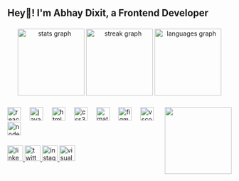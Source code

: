 <h2 align="left">Hey👋! I'm Abhay Dixit, a Frontend Developer</h2>

###

<div align="center">
  <img src="https://github-readme-stats.vercel.app/api?username=abhayd08&hide_title=false&hide_rank=false&show_icons=true&include_all_commits=true&count_private=true&disable_animations=false&theme=blue-green&locale=en&hide_border=true&custom_title=Stats" height="150" alt="stats graph"  />
  <img src="https://streak-stats.demolab.com?user=abhayd08&locale=en&mode=daily&theme=blue-green&hide_border=true&border_radius=10" height="150" alt="streak graph"  />
  <img src="https://github-readme-stats.vercel.app/api/top-langs?username=abhayd08&locale=en&hide_title=false&layout=compact&card_width=320&langs_count=5&theme=blue-green&hide_border=true&custom_title=Most%20used%20languages" height="150" alt="languages graph"  />
</div>

###

<img align="right" height="150" src="https://www.abhaydixit.in/assets/favicon-2.png"  />

###

<div align="left">
  <img src="https://cdn.jsdelivr.net/gh/devicons/devicon/icons/react/react-original.svg" height="30" alt="react logo"  />
  <img width="12" />
  <img src="https://cdn.jsdelivr.net/gh/devicons/devicon/icons/javascript/javascript-original.svg" height="30" alt="javascript logo"  />
  <img width="12" />
  <img src="https://cdn.jsdelivr.net/gh/devicons/devicon/icons/html5/html5-original.svg" height="30" alt="html5 logo"  />
  <img width="12" />
  <img src="https://cdn.jsdelivr.net/gh/devicons/devicon/icons/css3/css3-original.svg" height="30" alt="css3 logo"  />
  <img width="12" />
  <img src="https://cdn.jsdelivr.net/gh/devicons/devicon/icons/materialui/materialui-original.svg" height="30" alt="materialui logo"  />
  <img width="12" />
  <img src="https://cdn.jsdelivr.net/gh/devicons/devicon/icons/figma/figma-original.svg" height="30" alt="figma logo"  />
  <img width="12" />
  <img src="https://cdn.jsdelivr.net/gh/devicons/devicon/icons/vscode/vscode-original.svg" height="30" alt="vscode logo"  />
  <img width="12" />
  <img src="https://cdn.jsdelivr.net/gh/devicons/devicon/icons/nodejs/nodejs-original.svg" height="30" alt="nodejs logo"  />
</div>

###

<div align="left">
  <a href="https://www.linkedin.com/in/abhayd08" target="_blank">
    <img src="https://img.shields.io/static/v1?message=LinkedIn&logo=linkedin&label=&color=f31260&logoColor=white&labelColor=&style=for-the-badge" height="35" alt="linkedin logo"  />
  </a>
  <a href="https://www.twitter.com/abhayd_8" target="_blank">
    <img src="https://img.shields.io/static/v1?message=Twitter&logo=twitter&label=&color=f31260&logoColor=white&labelColor=&style=for-the-badge" height="35" alt="twitter logo"  />
  </a>
  <a href="https://www.instagram.com/abhayd_08" target="_blank">
    <img src="https://img.shields.io/static/v1?message=Instagram&logo=instagram&label=&color=f31260&logoColor=white&labelColor=&style=for-the-badge" height="35" alt="instagram logo"  />
  </a>
  <a href="https://www.abhaydixit.in" target="_blank">
    <img src="https://img.shields.io/static/v1?message=abhaydixit.in&logo=visualstudio&label=&color=f31260&logoColor=f31260&labelColor=&style=for-the-badge" height="35" alt="visualstudio logo"  />
  </a>
</div>

###


###
